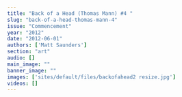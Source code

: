 ```yaml
---
title: "Back of a Head (Thomas Mann) #4 "
slug: "back-of-a-head-thomas-mann-4"
issue: "Commencement"
year: "2012"
date: "2012-06-01"
authors: ['Matt Saunders']
section: "art"
audio: []
main_image: ""
banner_image: ""
images: ['sites/default/files/backofahead2 resize.jpg']
videos: []
---
```

